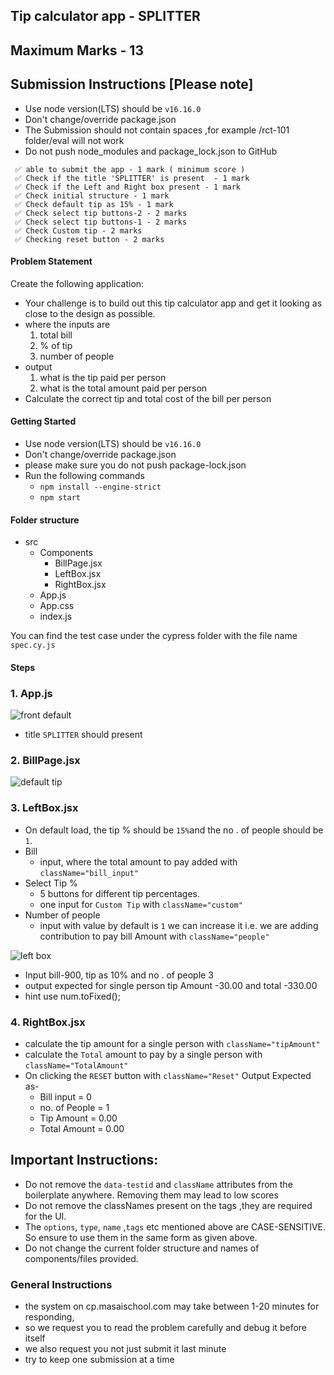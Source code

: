 ## Tip calculator app - SPLITTER
## Maximum Marks - 13
## Submission Instructions [Please note]
- Use node version(LTS) should be `v16.16.0`
- Don't change/override package.json
- The Submission should not contain spaces ,for example /rct-101 folder/eval will not work
- Do not push node_modules and package_lock.json to GitHub
```
 ✅ able to submit the app - 1 mark ( minimum score )
 ✅ Check if the title 'SPLITTER' is present  - 1 mark
 ✅ Check if the Left and Right box present - 1 mark
 ✅ Check initial structure - 1 mark
 ✅ Check default tip as 15% - 1 mark
 ✅ Check select tip buttons-2 - 2 marks
 ✅ Check select tip buttons-1 - 2 marks
 ✅ Check Custom tip - 2 marks
 ✅ Checking reset button - 2 marks
```
#### Problem Statement
Create the following application:
- Your challenge is to build out this tip calculator app and get it looking as close to the design as possible.
- where the inputs are 
  1. total bill
  2. % of tip
  3. number of people
- output
  1. what is the tip paid per person
  2. what is the total amount paid per person
- Calculate the correct tip and total cost of the bill per person
#### Getting Started

- Use node version(LTS) should be `v16.16.0`
- Don't change/override package.json
- please make sure you do not push package-lock.json
- Run the following commands
  - `npm install --engine-strict`
  - `npm start`
#### Folder structure
- src
  - Components
    - BillPage.jsx
    - LeftBox.jsx
    - RightBox.jsx
  - App.js
  - App.css
  - index.js

You can find the test case under the cypress folder with the file name `spec.cy.js`

#### Steps
### 1. App.js
![front default](https://user-images.githubusercontent.com/101581634/226520535-54ea6153-5c53-46c6-a4d7-a344b68b68ff.png)

- title `SPLITTER` should present

### 2. BillPage.jsx
![default tip](https://user-images.githubusercontent.com/101581634/226520555-4b474d75-1a30-46ca-95ab-e620785e4cc7.png)
### 3. LeftBox.jsx
- On default load, the tip % should be `15%`and the no . of people should be `1`.
- Bill
  - input, where the total amount to pay added with `className="bill_input"`
- Select Tip %
  - 5 buttons for different tip percentages.
  - one input for `Custom Tip` with `className="custom"`
- Number of people
  - input with value by default is `1` we can increase it i.e. we are adding contribution to pay bill Amount with `className="people"`

![left box](https://user-images.githubusercontent.com/101581634/226523736-31e0629a-f3d8-4e37-8d47-f5200bca456d.png)

- Input bill-900, tip as 10% and no . of people 3
- output expected for single person tip Amount -30.00 and total -330.00
- hint use num.toFixed();

### 4. RightBox.jsx
- calculate the tip amount for a single person with `className="tipAmount"`
- calculate the `Total` amount to pay by a single person with `className="TotalAmount"`
- On clicking the `RESET` button with `className="Reset"`
 Output Expected as-
  - Bill input = 0
  - no. of People = 1
  - Tip Amount = 0.00
  - Total Amount = 0.00

## Important Instructions:
- Do not remove the `data-testid` and `className` attributes from the boilerplate anywhere. Removing them may lead to low scores
- Do not remove the classNames present on the tags ,they are required for the UI.
- The `options`, `type`, `name` ,`tags` etc mentioned above are CASE-SENSITIVE. So ensure to use them in the same form as given above.
- Do not change the current folder structure and names of components/files provided.

### General Instructions
- the system on cp.masaischool.com may take between 1-20 minutes for responding,
- so we request you to read the problem carefully and debug it before itself
- we also request you not just submit it last minute
- try to keep one submission at a time


